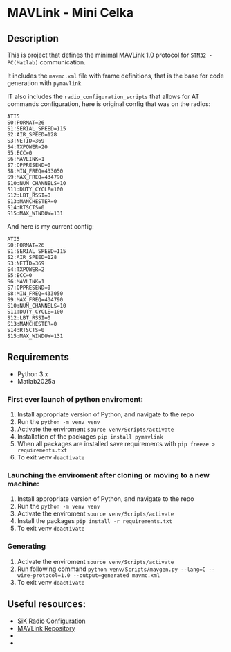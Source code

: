 # MAVLink - Mini Celka 

## Description
This is project that defines the minimal MAVLink 1.0 protocol for ```STM32 - PC(Matlab)``` communication.

It includes the ```mavmc.xml``` file with frame definitions, that is the base for code generation with ```pymavlink```

IT also includes the ```radio_configuration_scripts``` that allows for AT commands configuration, here is original config that was on the radios:
```
ATI5
S0:FORMAT=26
S1:SERIAL_SPEED=115
S2:AIR_SPEED=128
S3:NETID=369
S4:TXPOWER=20
S5:ECC=0
S6:MAVLINK=1
S7:OPPRESEND=0
S8:MIN_FREQ=433050
S9:MAX_FREQ=434790
S10:NUM_CHANNELS=10
S11:DUTY_CYCLE=100
S12:LBT_RSSI=0
S13:MANCHESTER=0
S14:RTSCTS=0
S15:MAX_WINDOW=131
```
And here is my current config:
```
ATI5
S0:FORMAT=26
S1:SERIAL_SPEED=115
S2:AIR_SPEED=128
S3:NETID=369
S4:TXPOWER=2    
S5:ECC=0
S6:MAVLINK=1
S7:OPPRESEND=0
S8:MIN_FREQ=433050
S9:MAX_FREQ=434790
S10:NUM_CHANNELS=10
S11:DUTY_CYCLE=100
S12:LBT_RSSI=0
S13:MANCHESTER=0
S14:RTSCTS=0
S15:MAX_WINDOW=131
```


## Requirements
- Python 3.x
- Matlab2025a


### First ever launch of python enviroment:
1. Install appropriate version of Python, and navigate to the repo
2. Run the ```python -m venv venv```
3. Activate the enviroment ```source venv/Scripts/activate```
4. Installation of the packages ```pip install pymavlink```
5. When all packages are installed save requirements with ```pip freeze > requirements.txt```
6. To exit venv ```deactivate```

### Launching the enviroment after cloning or moving to a new machine:
1. Install appropriate version of Python, and navigate to the repo
2. Run the ```python -m venv venv```
3. Activate the enviroment ```source venv/Scripts/activate```
4. Install the packages ```pip install -r requirements.txt```
6. To exit venv ```deactivate```

### Generating 
1. Activate the enviroment ```source venv/Scripts/activate```
2. Run following command ```python venv/Scripts/mavgen.py --lang=C --wire-protocol=1.0 --output=generated mavmc.xml```
3. To exit venv ```deactivate```


## Useful resources:
- [SiK Radio Configuration](https://ardupilot.org/copter/docs/common-3dr-radio-advanced-configuration-and-technical-information.html?utm_source=chatgpt.com)
- [MAVLink Repository](https://github.com/mavlink/mavlink.git)
- []()
- []()
